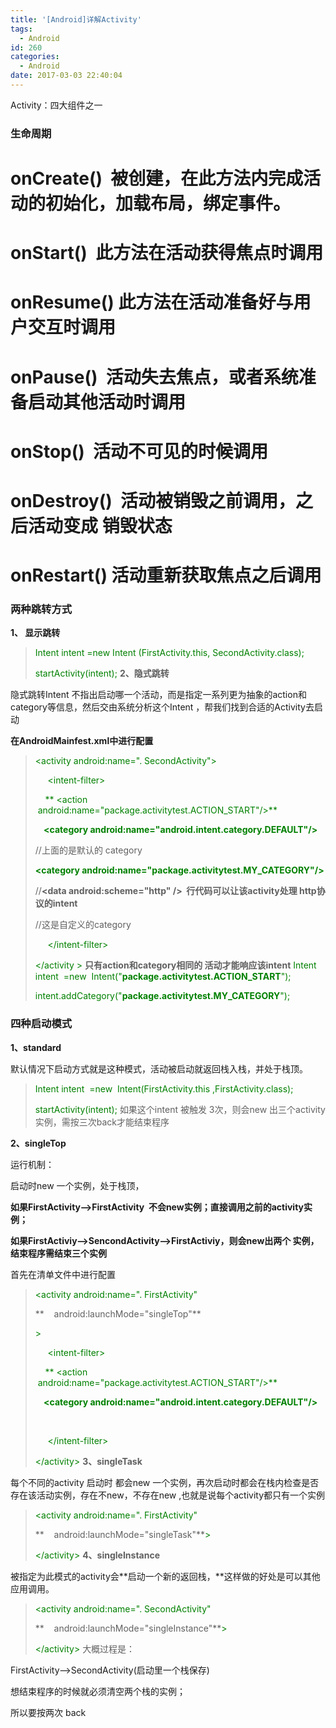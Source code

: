 ```yaml
---
title: '[Android]详解Activity'
tags:
  - Android
id: 260
categories:
  - Android
date: 2017-03-03 22:40:04
---
```


Activity：四大组件之一

### 生命周期

# onCreate()  被创建，在此方法内完成活动的初始化，加载布局，绑定事件。

# onStart()  此方法在活动获得焦点时调用

# onResume() 此方法在活动准备好与用户交互时调用

# onPause()  活动失去焦点，或者系统准备启动其他活动时调用

# onStop()  活动不可见的时候调用

# onDestroy()  活动被销毁之前调用，之后活动变成 销毁状态

# onRestart() 活动重新获取焦点之后调用

### 两种跳转方式

**1、 显示跳转**
> <span style="color: #008000;">Intent intent =new Intent (FirstActivity.this, SecondActivity.class);</span>> 
> 
> <span style="color: #008000;">startActivity(intent);</span>
**2、隐式跳转**

隐式跳转Intent 不指出启动哪一个活动，而是指定一系列更为抽象的action和category等信息，然后交由系统分析这个Intent ，帮我们找到合适的Activity去启动

**在AndroidMainfest.xml中进行配置**
> <span style="color: #008000;">&lt;activity android:name=". SecondActivity"&gt;</span>> 
> 
> <span style="color: #008000;">     &lt;intent-filter&gt;</span>> 
> 
> <span style="color: #008000;">    ** &lt;action  android:name="package.activitytest.ACTION_START"/&gt;**</span>> 
> 
> **<span style="color: #008000;">    &lt;category android:name="android.intent.category.DEFAULT"/&gt;</span>**> 
> 
> //上面的是默认的 category> 
> 
> **<span style="color: #008000;">&lt;category android:name="package.activitytest.MY_CATEGORY"/&gt;</span>**> 
> 
> //**&lt;data android:scheme="http" /&gt;  行代码可以让该activity处理 http协议的intent**> 
> 
> //这是自定义的category> 
> 
> <span style="color: #008000;">     &lt;/intent-filter&gt;</span>> 
> 
> <span style="color: #008000;">&lt;/activity &gt;</span>
**只有action和category相同的 活动才能响应该intent**
> <span style="color: #008000;">Intent intent  =new  Intent("**package.activitytest.ACTION_START**");</span>> 
> 
> <span style="color: #008000;">intent.addCategory("**package.activitytest.MY_CATEGORY**");</span>

### 四种启动模式

**1、standard**

默认情况下启动方式就是这种模式，活动被启动就返回栈入栈，并处于栈顶。
> <span style="color: #008000;">Intent intent  =new  Intent(FirstActivity.this ,FirstActivity.class);</span>> 
> 
> <span style="color: #008000;">startActivity(intent);</span>
如果这个intent 被触发 3次，则会new 出三个activity实例，需按三次back才能结束程序

**2、singleTop**

运行机制：

启动时new 一个实例，处于栈顶，

**如果FirstActivity--&gt;FirstActivity  不会new实例；直接调用之前的activity实例；**

**如果FirstActiviy--&gt;SencondActivity--&gt;FirstActiviy，则会new出两个 实例，结束程序需结束三个实例**

首先在清单文件中进行配置
> <span style="color: #008000;">&lt;activity android:name=". FirstActivity"</span>> 
> 
> **    android:launchMode="singleTop"**> 
> 
> <span style="color: #008000;">&gt;</span>> 
> 
> <span style="color: #008000;">     &lt;intent-filter&gt;</span>> 
> 
> <span style="color: #008000;">    ** &lt;action  android:name="package.activitytest.ACTION_START"/&gt;**</span>> 
> 
> **<span style="color: #008000;">    &lt;category android:name="android.intent.category.DEFAULT"/&gt;</span>**> 
> 
> &nbsp;> 
> 
> <span style="color: #008000;">     &lt;/intent-filter&gt;</span>> 
> 
> <span style="color: #008000;">&lt;/activity&gt;</span>
**3、singleTask**

每个不同的activity 启动时 都会new 一个实例，再次启动时都会在栈内检查是否存在该活动实例，存在不new，不存在new ,也就是说每个activity都只有一个实例
> <span style="color: #008000;">&lt;activity android:name=". FirstActivity"</span>> 
> 
> **    android:launchMode="singleTask"**<span style="color: #008000;">&gt;</span>> 
> 
> <span style="color: #008000;">&lt;/activity&gt;</span>
**4、singleInstance**

被指定为此模式的activity会**启动一个新的返回栈，**这样做的好处是可以其他应用调用。
> <span style="color: #008000;">&lt;activity android:name=". SecondActivity"</span>> 
> 
> **    android:launchMode="singleInstance"**<span style="color: #008000;">&gt;</span>> 
> 
> <span style="color: #008000;">&lt;/activity&gt;</span>
大概过程是：

FirstActivity--&gt;SecondActivity(启动里一个栈保存)

想结束程序的时候就必须清空两个栈的实例；

所以要按两次 back